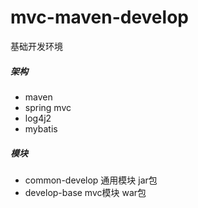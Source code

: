 # mvc-maven-develop
 
基础开发环境

##### 架构
* maven
* spring mvc
* log4j2
* mybatis

##### 模块
* common-develop 通用模块 jar包
* develop-base mvc模块 war包
